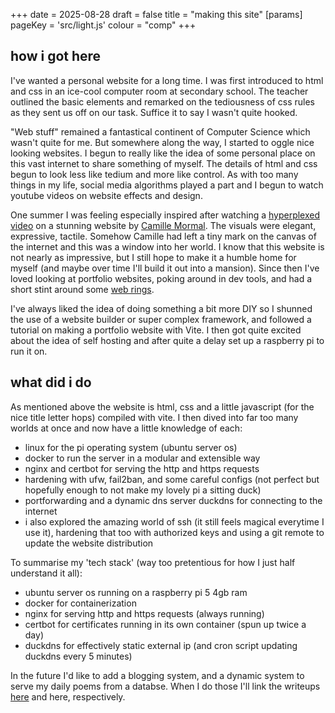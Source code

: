 +++
date = 2025-08-28
draft = false
title = "making this site"
[params]
    pageKey = 'src/light.js'
    colour = "comp"
+++
## how i got here
I've wanted a personal website for a long time. I was first introduced to html and css in an ice-cool computer room at secondary
school. The teacher outlined the basic elements and remarked on the tediousness of css rules as they sent us off on 
our task. Suffice it to say I wasn't quite hooked. 

"Web stuff" remained a fantastical continent of Computer Science which wasn't quite for me. But somewhere along the way, I 
started to oggle nice looking websites. I begun to really like the idea of some personal place on this vast internet to share 
something of myself. The details of html and css begun to look less like tedium and more like control. As with too many things
in my life, social media algorithms played a part and I begun to watch youtube videos on website effects and design.

One summer I was feeling especially inspired after watching a [hyperplexed video][1] on a stunning website by [Camille Mormal][2].
The visuals were elegant, expressive, tactile. Somehow Camille had left a tiny mark on the canvas of the
internet and this was a window into her world. I know that this website is not nearly as impressive, but I still hope to make
it a humble home for myself (and maybe over time I'll build it out into a mansion). Since then I've loved looking at portfolio
websites, poking around in dev tools, and had a short stint around some [web rings][3].

I've always liked the idea of doing something a bit more DIY so I shunned the use of a website builder or super complex
framework, and followed a tutorial on making a portfolio website with Vite. I then got quite excited about the idea of self
hosting and after quite a delay set up a raspberry pi to run it on.

## what did i do
As mentioned above the website is html, css and a little javascript (for the nice title letter hops) compiled with vite.
I then dived into far too many worlds at once and now have a little knowledge of each:
- linux for the pi operating system (ubuntu server os)
- docker to run the server in a modular and extensible way
- nginx and certbot for serving the http and https requests
- hardening with ufw, fail2ban, and some careful configs (not perfect but hopefully enough to not make my lovely pi a sitting duck)
- portforwarding and a dynamic dns server duckdns for connecting to the internet
- i also explored the amazing world of ssh (it still feels magical everytime I use it), hardening that too with authorized keys and using a git remote to update the website distribution

To summarise my 'tech stack' (way too pretentious for how I just half understand it all):
- ubuntu server os running on a raspberry pi 5 4gb ram
- docker for containerization
- nginx for serving http and https requests (always running)
- certbot for certificates running in its own container (spun up twice a day)
- duckdns for effectively static external ip (and cron script updating duckdns every 5 minutes)

In the future I'd like to add a blogging system, and a dynamic system to serve my daily poems from a databse. When I do those
I'll link the writeups [here][4] and here, respectively.

[1]: https://www.youtube.com/watch?v=PkADl0HubMY
[2]: https://camillemormal.com/about
[3]: https://en.wikipedia.org/wiki/Webring
[4]: /blogs/2025/blogging-is-here/
